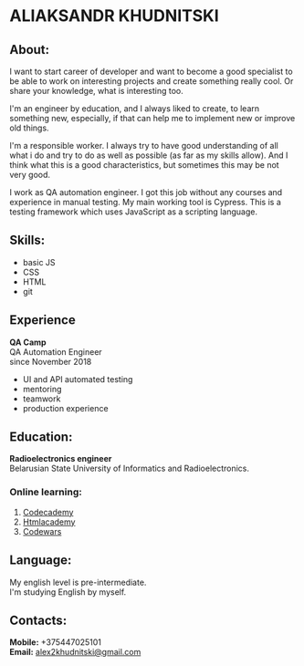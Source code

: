 # ALIAKSANDR KHUDNITSKI

## About:
I want to start career of developer and want to become a good specialist to be able to work on interesting projects and create something really cool. Or share your knowledge, what is interesting too.

I'm an engineer by education, and I always liked to create, to learn something new, especially, if that can help me to implement new or improve old things.

I'm a responsible worker. I always try to have good understanding of all what i do and try to do as well as possible (as far as my skills allow). And I think what this is a good characteristics, but sometimes this may be not very good.

I work as QA automation engineer. I got this job without any courses and experience in manual testing. My main working tool is Cypress. This is a testing framework which uses JavaScript as a scripting language.

## Skills:
* basic JS
* CSS
* HTML
* git

## Experience
**QA Camp**     
QA Automation Engineer     
since November 2018
* UI and API automated testing
* mentoring
* teamwork
* production experience

## Education:
**Radioelectronics engineer**     
Belarusian State University of Informatics and Radioelectronics.
### Online learning:
1. [Codecademy](https://www.codecademy.com/users/chuckkki/achievements)
2. [Htmlacademy](https://htmlacademy.ru/profile/id823363/achievements)
3. [Codewars](https://www.codewars.com/users/chuckkki/stats)

## Language:
My english level is pre-intermediate.   
I'm studying English by myself.

## Contacts:
**Mobile:** +375447025101     
**Email:** alex2khudnitski@gmail.com
